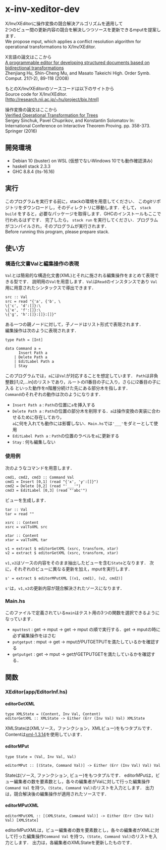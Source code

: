 # x-inv-xeditor-dev
X/Inv/XEditorに操作変換の競合解決アルゴリズムを適用して  
2つのビュー間の更新内容の競合を解決しつつソースを更新できるmputを提案します．  
We propose mput, which applies a conflict resolution algorithm for operational transformations to X/Inv/XEditor.

X言語の論文はここから  
[A programmable editor for developing structured documents based on bidirectional transformations](https://doi.org/10.1007/s10990-008-9025-5)  
Zhenjiang Hu, Shin-Cheng Mu, and Masato Takeichi
High. Order Symb. Comput. 21(1-2),  89-118 (2008)

もとのX/Inv/XEditorのソースコードは以下のサイトから  
Source code for X/Inv/XEditor.  
[http://research.nii.ac.jp/~hu/project/bix.html]

操作変換の論文はここから  
[Verified Operational Transformation for Trees](https://doi.org/10.1007/978-3-319-43144-4_22)  
Sergey Sinchuk, Pavel Chuprikov, and Konstantin Solomatov
In: International Conference on Interactive Theorem Proving. pp. 358-373. Springer (2016)


## 開発環境
* Debian 10 (buster) on WSL (仮想でないWindows 10でも動作確認済み)
* haskell stack 2.3.3
* GHC 8.8.4 (lts-16.16)

## 実行
このプログラムを実行する前に，stackの環境を用意してください．
このgitリポジトリをダウンロードし，そのディレクトリに移動します．そして，
`stack build`
をすると，必要なパッケージを取得します．GHCのインストールもここで行われるはずです．
完了したら，
`stack run`
を実行してください．プログラムがコンパイルされ，そのプログラムが実行されます．  
Before running this program, please prepare stack.

## 使い方
### 構造化文書Valと編集操作の表現
`Val`とは簡易的な構造化文書(XML)とそれに施される編集操作をまとめて表現できる型です．
説明用の`Val`を用意します．`Val`は`Read`のインスタンスであり
`Val`用に用意されたシンタックスで導出できます．

```
src :: Val
src = read "{'a', {'b', \
\{'c', 'd':[]}:\
\{'e', 'f':[]}:\
\{'g', 'h':[]}:[]}:[]}"
```

ある一つの親ノードに対して，子ノードはリスト形式で表現されます．  
編集操作は次のように表現されます．

```
type Path = [Int]

data Command a =
      Insert Path a
	| Delete Path a
	| EditLabel Path a
	| Stay
```

このプログラムでは，`a`には`Val`が対応することを想定しています． 
`Path`は非負整数\[i1,i2,...in\]のリストであり，ルートのi1番目の子に入り，さらにi2番目の子に入る
といった動作をn階層分続けた先にある部分木を指します．  
`Command`のそれぞれの動作は次のようになります．

* `Insert Path a` : `Path`の位置に`a`を挿入する
* `Delete Path a` : `Path`の位置の部分木を削除する．`a`は操作変換の実装に合わせるために存在しており，  
`a`に何を入れても動作には影響しない．`Main.hs`では`'___'`をダミーとして使用
* `EditLabel Path a` : `Path`の位置のラベルを`a`に更新する 
* `Stay` : 何も編集しない

### 使用例
次のようなコマンドを用意します．

```
cmd1, cmd2, cmd3 :: Command Val
cmd1 = Insert [0,1] (read "{'x', 'y':[]}")
cmd2 = Delete [0,2] (read "'___'")
cmd3 = EditLabel [0,3] (read "'abc'")
```

ビューを生成します．

```
tar :: Val
tar = read ""

xsrc :: Content
xsrc = valToXML src

xtar :: Content
xtar = valToXML tar

v1 = extract $ editorGetXML (xsrc, transform, xtar)
v2 = extract $ editorGetXML (xsrc, transform, xtar)
```

`v1,v2`はソースの内容をそのまま抽出したビューを含む`State`となります．
次に，それぞれのビューに異なる更新を加え，mputを実行します．

```
s' = extract $ editorMPutXML [(v1, cmd1), (v2, cmd2)]
```

`s'`は，`v1,v2`の更新内容が競合解決されたソースになります．

### Main.hs
このファイルで定義されている`main`はテスト用の3つの関数を選択できるようになっています．

* `mputtest` : get -> mput -> get -> mput の順で実行する．get -> mputの時に必ず編集操作をはさむ
* `putgetput` : mput -> get -> mputがPUTGETPUTを満たしているかを確認する
* `getputget` : get -> mput -> getがGETPUTGETを満たしているかを確認する．

## 関数
### XEditor(app/EditorInf.hs)

#### editorGetXML
```
type XMLState = (Content, Inv Val, Content)
editorGetXML :: XMLState -> Either (Err (Inv Val) Val) XMLState
```
XMLStateは(XMLソース，ファンクション，XMLビュー)をもつタプルです．
Contentは[xml-1.3.14](https://hackage.haskell.org/package/xml-1.3.14)を使用しています．

#### editorMPut
```
type State = (Val, Inv Val, Val)

editorMPut :: [(State, Command Val)] -> Either (Err (Inv Val) Val) Val
```
Stateは(ソース, ファンクション, ビュー)をもつタプルです．
editorMPutは，ビュー編集者の数を要素数とし，各々の編集者がValに対して行った編集操作`Command Val`
を持つ，`(State, Command Val)`のリストを入力とします．
出力は，競合解決後の編集操作が適用されたソースです．

#### editorMPutXML
```
editorMPutXML :: [(XMLState, Command Val)] -> Either (Err (Inv Val) Val) [XMLState]
```
editorMPutXMLは，ビュー編集者の数を要素数とし，各々の編集者がXMLに対して行った編集操作`Command Val`
を持つ，`(State, Command Val)`のリストを入力とします．
出力は，各編集者のXMLStateを更新したものです．
